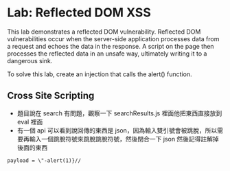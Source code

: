 # Lab: Reflected DOM XSS

This lab demonstrates a reflected DOM vulnerability. Reflected DOM vulnerabilities occur when the server-side application processes data from a request and echoes the data in the response. A script on the page then processes the reflected data in an unsafe way, ultimately writing it to a dangerous sink.

To solve this lab, create an injection that calls the alert() function.

## Cross Site Scripting
* 題目說在 search 有問題，觀察一下 searchResults.js 裡面他把東西直接放到 eval 裡面
* 有一個 api 可以看到說回傳的東西是 json，因為輸入雙引號會被跳脫，所以需要再輸入一個跳脫符號來跳脫跳脫符號，然後閉合一下 json 然後記得註解掉後面的東西
```
payload = \"-alert(1)}//
```